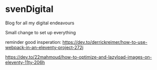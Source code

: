 # svenDigital
Blog for all my digital endeavours

Small change to set up everything

reminder good insperation:
https://dev.to/derrickreimer/how-to-use-webpack-in-an-eleventy-project-272j

https://dev.to/22mahmoud/how-to-optimize-and-lazyload-images-on-eleventy-11ty-206h